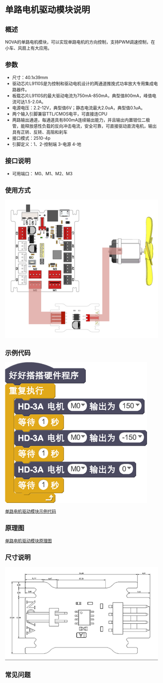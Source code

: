# 单路电机驱动模块说明

## 概述
NOVA的单路电机模块，可以实现单路电机的方向控制，支持PWM调速控制，在小车、风扇上有大应用。

## 参数
- 尺寸：40.1x39mm
- 驱动芯片L9110S是为控制和驱动电机设计的两通道推挽式功率放大专用集成电路器件。
- 板载芯片L9110S的最大驱动电流为750mA-850mA，典型值800mA，峰值电流可达1.5-2.0A。
- 电源电压：2.2-12V，典型值6V；静态电流最大2.0uA，典型值0.1uA。
- 两个输入引脚兼容TTL/CMOS电平，可直接连CPU
- 两路输出通道，每通道具有800mA连续输出能力，并且输出内置钳位二极管，能释放感性负载的反向冲击电流，安全可靠，可直接驱动直流电机，输出具有正转、反转、高阻和刹车
- 接口模式：2510-4p
- 引脚定义：1、2-控制端 3-电源 4-地

## 接口说明
- 可用端口： M0、M1、M2、M3

## 使用方式
![](./images/25.png)

## 示例代码
![](./images/26.png)

[单路电机驱动模块示例代码](http://www.haohaodada.com/show.php?id=947557)

## 原理图
[单路电机驱动模块原理图](https://github.com/Haohaodada-official/haohaodada-docs/blob/master/%E5%8E%9F%E7%90%86%E5%9B%BE/%E5%8D%95%E8%B7%AF%E7%94%B5%E6%9C%BA%E9%A9%B1%E5%8A%A8%E6%A8%A1%E5%9D%97.pdf)

## 尺寸说明
![](./images/94.png)

## 常见问题
